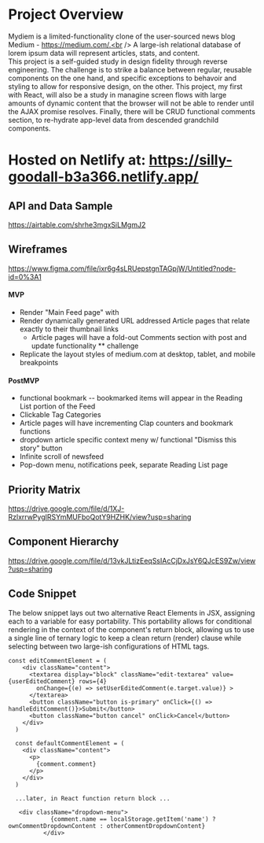 # Project Overview

Mydiem is a limited-functionality clone of the user-sourced news blog Medium - https://medium.com/.<br />
A large-ish relational database of lorem ipsum data will represent articles, stats, and content.  <br />
This project is a self-guided study in design fidelity through reverse engineering. The challenge is to strike a balance between regular, reusable components on the one hand, and specific exceptions to behavoir and styling to allow for responsive design,  on the other.  This project, my first with React, will also be a study in managine screen flows with large amounts of dynamic content that the browser will not be able to render until the AJAX promise resolves.  Finally, there will be CRUD functional comments section, to re-hydrate app-level data from descended grandchild components.

# Hosted on Netlify at: https://silly-goodall-b3a366.netlify.app/

## API and Data Sample

https://airtable.com/shrhe3mgxSiLMgmJ2

## Wireframes

https://www.figma.com/file/ixr6g4sLRUepstgnTAGpjW/Untitled?node-id=0%3A1

#### MVP

- Render "Main Feed page" with
- Render dynamically generated URL addressed Article pages that relate exactly to their thumbnail links
  - Article pages will have a fold-out Comments section with post and update functionality \*\* challenge
- Replicate the layout styles of medium.com at desktop, tablet, and mobile breakpoints

#### PostMVP

- functional bookmark -- bookmarked items will appear in the Reading List portion of the Feed
- Clickable Tag Categories
- Article pages will have incrementing Clap counters and bookmark functions
- dropdown article specific context meny w/ functional "Dismiss this story" button
- Infinite scroll of newsfeed
- Pop-down menu, notifications peek, separate Reading List page

## Priority Matrix

https://drive.google.com/file/d/1XJ-RzlxrrwPygIRSYmMUFboQotY9HZHK/view?usp=sharing

## Component Hierarchy

https://drive.google.com/file/d/13vkJLtizEeqSsIAcCjDxJsY6QJcES9Zw/view?usp=sharing

## Code Snippet

The below snippet lays out two alternative React Elements in JSX, assigning each to a variable for easy portability. This portability
allows for conditional rendering in the context of the component's return block, allowing us to use a single line of ternary logic to keep a clean return (render) clause while selecting between two large-ish configurations of HTML tags.

```
const editCommentElement = (
    <div className="content">
      <textarea display="block" className="edit-textarea" value={userEditedComment} rows={4}
        onChange={(e) => setUserEditedComment(e.target.value)} >
      </textarea>
      <button className="button is-primary" onClick={() => handleEditComment()}>Submit</button>
      <button className="button cancel" onClick>Cancel</button>
    </div>
  )

  const defaultCommentElement = (
    <div className="content">
      <p>
        {comment.comment}
      </p>
    </div>
  )

  ...later, in React function return block ...

   <div className="dropdown-menu">
            {comment.name == localStorage.getItem('name') ? ownCommentDropdownContent : otherCommentDropdownContent}
          </div>
```








